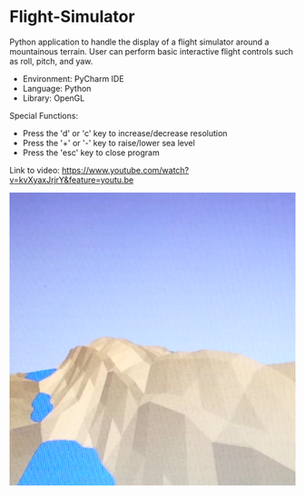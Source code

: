 Flight-Simulator
================

Python application to handle the display of a flight simulator around a mountainous terrain. User can perform basic interactive flight controls such as roll, pitch, and yaw.

- Environment: PyCharm IDE
- Language: Python
- Library: OpenGL

Special Functions:
- Press the 'd' or 'c' key to increase/decrease resolution
- Press the '+' or '-' key to raise/lower sea level
- Press the 'esc' key to close program

Link to video:
https://www.youtube.com/watch?v=kvXyaxJrjrY&feature=youtu.be

![alt tag](https://github.com/matthewly/Flight-Simulator/blob/master/flightsim.png)
